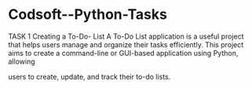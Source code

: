 # Codsoft--Python-Tasks
TASK 1
Creating a To-Do- List
A To-Do List application is a useful project that helps users manage
and organize their tasks efficiently. This project aims to create a
command-line or GUI-based application using Python, allowing

users to create, update, and track their to-do lists.

